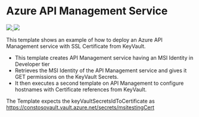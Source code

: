 # Azure API Management Service

<a href="https://portal.azure.com/#create/Microsoft.Template/uri/https%3A%2F%2Fraw.githubusercontent.com%2Fazure%2Fazure-quickstart-templates%2Fmaster%2F201-api-management-create-with-hostname-keyvault-ssl%2Fazuredeploy.json" target="_blank">
    <img src="http://azuredeploy.net/deploybutton.png"/>
</a>
<a href="http://armviz.io/#/?load=https%3A%2F%2Fraw.githubusercontent.com%2FAzure%2Fazure-quickstart-templates%2Fmaster%2F201-api-management-create-with-hostname-keyvault-ssl%2Fazuredeploy.json" target="_blank">
    <img src="http://armviz.io/visualizebutton.png"/>
</a>

This template shows an example of how to deploy an Azure API Management service with SSL Certificate from KeyVault.  
* This template creates API Management service having an MSI Identity in Developer tier 
* Retrieves the MSI Identity of the API Management service and gives it GET permissions on the KeyVault Secrets.
* It then executes a second template on API Management to configure hostnames with Certificate references from KeyVault.

The Template expects the keyVaultSecretsIdToCertificate as https://constosovault.vault.azure.net/secrets/msitestingCert